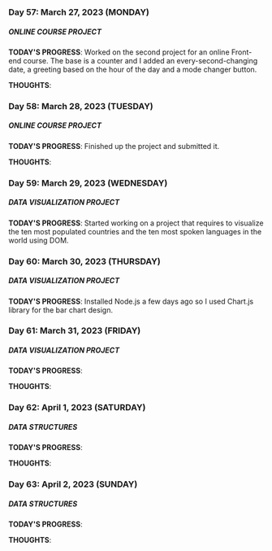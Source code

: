 ### Day 57: March 27, 2023 (MONDAY)

##### ONLINE COURSE PROJECT

**TODAY'S PROGRESS**: Worked on the second project for an online Front-end course. The base is a counter and I added an every-second-changing date, a greeting based on the hour of the day and a mode changer button.

**THOUGHTS**:

### Day 58: March 28, 2023 (TUESDAY)

##### ONLINE COURSE PROJECT

**TODAY'S PROGRESS**: Finished up the project and submitted it.

**THOUGHTS**:

### Day 59: March 29, 2023 (WEDNESDAY)

##### DATA VISUALIZATION PROJECT

**TODAY'S PROGRESS**: Started working on a project that requires to visualize the ten most populated countries and the ten most spoken languages in the world using DOM.

### Day 60: March 30, 2023 (THURSDAY)

##### DATA VISUALIZATION PROJECT

**TODAY'S PROGRESS**: Installed Node.js a few days ago so I used Chart.js library for the bar chart design.

### Day 61: March 31, 2023 (FRIDAY)

##### DATA VISUALIZATION PROJECT

**TODAY'S PROGRESS**:

**THOUGHTS**:

### Day 62: April 1, 2023 (SATURDAY)

##### DATA STRUCTURES

**TODAY'S PROGRESS**:

**THOUGHTS**:

### Day 63: April 2, 2023 (SUNDAY)

##### DATA STRUCTURES

**TODAY'S PROGRESS**:

**THOUGHTS**:
